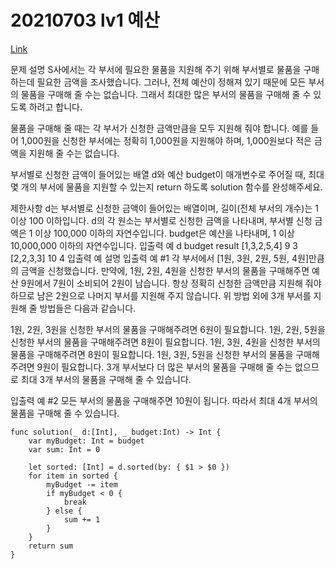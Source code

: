 # 20210703 lv1 예산
[Link](https://programmers.co.kr/learn/courses/30/lessons/12982)

문제 설명
S사에서는 각 부서에 필요한 물품을 지원해 주기 위해 부서별로 물품을 구매하는데 필요한 금액을 조사했습니다. 그러나, 전체 예산이 정해져 있기 때문에 모든 부서의 물품을 구매해 줄 수는 없습니다. 그래서 최대한 많은 부서의 물품을 구매해 줄 수 있도록 하려고 합니다.

물품을 구매해 줄 때는 각 부서가 신청한 금액만큼을 모두 지원해 줘야 합니다. 예를 들어 1,000원을 신청한 부서에는 정확히 1,000원을 지원해야 하며, 1,000원보다 적은 금액을 지원해 줄 수는 없습니다.

부서별로 신청한 금액이 들어있는 배열 d와 예산 budget이 매개변수로 주어질 때, 최대 몇 개의 부서에 물품을 지원할 수 있는지 return 하도록 solution 함수를 완성해주세요.

제한사항
d는 부서별로 신청한 금액이 들어있는 배열이며, 길이(전체 부서의 개수)는 1 이상 100 이하입니다.
d의 각 원소는 부서별로 신청한 금액을 나타내며, 부서별 신청 금액은 1 이상 100,000 이하의 자연수입니다.
budget은 예산을 나타내며, 1 이상 10,000,000 이하의 자연수입니다.
입출력 예
d    budget    result
[1,3,2,5,4]    9    3
[2,2,3,3]    10    4
입출력 예 설명
입출력 예 #1
각 부서에서 [1원, 3원, 2원, 5원, 4원]만큼의 금액을 신청했습니다. 만약에, 1원, 2원, 4원을 신청한 부서의 물품을 구매해주면 예산 9원에서 7원이 소비되어 2원이 남습니다. 항상 정확히 신청한 금액만큼 지원해 줘야 하므로 남은 2원으로 나머지 부서를 지원해 주지 않습니다. 위 방법 외에 3개 부서를 지원해 줄 방법들은 다음과 같습니다.

1원, 2원, 3원을 신청한 부서의 물품을 구매해주려면 6원이 필요합니다.
1원, 2원, 5원을 신청한 부서의 물품을 구매해주려면 8원이 필요합니다.
1원, 3원, 4원을 신청한 부서의 물품을 구매해주려면 8원이 필요합니다.
1원, 3원, 5원을 신청한 부서의 물품을 구매해주려면 9원이 필요합니다.
3개 부서보다 더 많은 부서의 물품을 구매해 줄 수는 없으므로 최대 3개 부서의 물품을 구매해 줄 수 있습니다.

입출력 예 #2
모든 부서의 물품을 구매해주면 10원이 됩니다. 따라서 최대 4개 부서의 물품을 구매해 줄 수 있습니다.

```
func solution(_ d:[Int], _ budget:Int) -> Int {
    var myBudget: Int = budget
    var sum: Int = 0
    
    let sorted: [Int] = d.sorted(by: { $1 > $0 })
    for item in sorted {
        myBudget -= item
        if myBudget < 0 {
            break
        } else {
            sum += 1
        }
    }
    return sum
}
```
